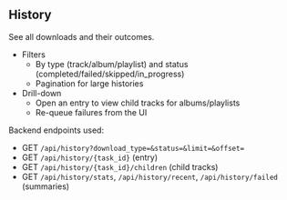 ## History

See all downloads and their outcomes.

- Filters
  - By type (track/album/playlist) and status (completed/failed/skipped/in_progress)
  - Pagination for large histories
- Drill-down
  - Open an entry to view child tracks for albums/playlists
  - Re-queue failures from the UI

Backend endpoints used:

- GET `/api/history?download_type=&status=&limit=&offset=`
- GET `/api/history/{task_id}` (entry)
- GET `/api/history/{task_id}/children` (child tracks)
- GET `/api/history/stats`, `/api/history/recent`, `/api/history/failed` (summaries)